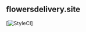 ## flowersdelivery.site

[![StyleCI](https://github.styleci.io/repos/237748945/shield?branch=master)]

